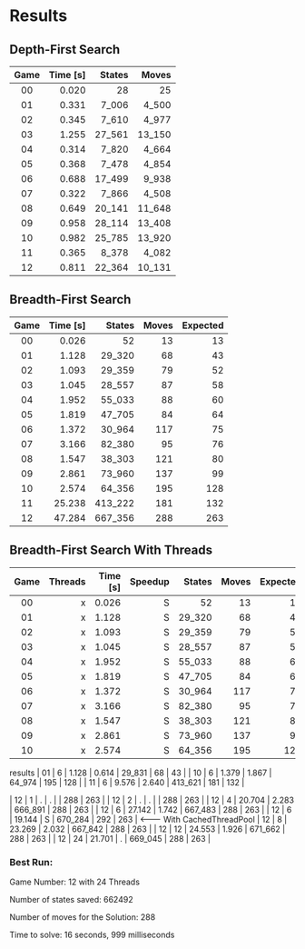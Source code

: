 # Results

## Depth-First Search

| Game | Time [s] | States  | Moves  |
|:----:|---------:|--------:|-------:|
|  00  |    0.020 |      28 |     25 |
|  01  |    0.331 |   7_006 |  4_500 |
|  02  |    0.345 |   7_610 |  4_977 |
|  03  |    1.255 |  27_561 | 13_150 | 
|  04  |    0.314 |   7_820 |  4_664 |
|  05  |    0.368 |   7_478 |  4_854 |
|  06  |    0.688 |  17_499 |  9_938 |
|  07  |    0.322 |   7_866 |  4_508 |
|  08  |    0.649 |  20_141 | 11_648 |
|  09  |    0.958 |  28_114 | 13_408 |
|  10  |    0.982 |  25_785 | 13_920 |
|  11  |    0.365 |   8_378 |  4_082 |
|  12  |    0.811 |  22_364 | 10_131 |


## Breadth-First Search

| Game | Time [s] | States  | Moves | Expected |
|:----:|---------:|--------:|------:|---------:|
|  00  |    0.026 |      52 |    13 |       13 |
|  01  |    1.128 |  29_320 |    68 |       43 |
|  02  |    1.093 |  29_359 |    79 |       52 |
|  03  |    1.045 |  28_557 |    87 |       58 |
|  04  |    1.952 |  55_033 |    88 |       60 |
|  05  |    1.819 |  47_705 |    84 |       64 |
|  06  |    1.372 |  30_964 |   117 |       75 |
|  07  |    3.166 |  82_380 |    95 |       76 |
|  08  |    1.547 |  38_303 |   121 |       80 |
|  09  |    2.861 |  73_960 |   137 |       99 |
|  10  |    2.574 |  64_356 |   195 |      128 |
|  11  |   25.238 | 413_222 |   181 |      132 |
|  12  |   47.284 | 667_356 |   288 |      263 |


## Breadth-First Search With Threads

| Game | Threads | Time [s] | Speedup | States  | Moves | Expected |
|:----:|--------:|---------:|--------:|--------:|------:|---------:|
|  00  |       x |    0.026 | S       |      52 |    13 |       13 |
|  01  |       x |    1.128 | S       |  29_320 |    68 |       43 |
|  02  |       x |    1.093 | S       |  29_359 |    79 |       52 |
|  03  |       x |    1.045 | S       |  28_557 |    87 |       58 |
|  04  |       x |    1.952 | S       |  55_033 |    88 |       60 |
|  05  |       x |    1.819 | S       |  47_705 |    84 |       64 |
|  06  |       x |    1.372 | S       |  30_964 |   117 |       75 |
|  07  |       x |    3.166 | S       |  82_380 |    95 |       76 |
|  08  |       x |    1.547 | S       |  38_303 |   121 |       80 |
|  09  |       x |    2.861 | S       |  73_960 |   137 |       99 |
|  10  |       x |    2.574 | S       |  64_356 |   195 |      128 |

results
|  01  |       6 |    1.128 |   0.614 |  29_831 |    68 |       43 |
|  10  |       6 |    1.379 |   1.867 |  64_974 |   195 |      128 |
|  11  |       6 |    9.576 |   2.640 | 413_621 |   181 |      132 |

|  12  |       1 |     .    |    .    |         |   288 |      263 |
|  12  |       2 |     .    |    .    |         |   288 |      263 |
|  12  |       4 |   20.704 |   2.283 | 666_891 |   288 |      263 |
|  12  |       6 |   27.142 |   1.742 | 667_483 |   288 |      263 |
|  12  |       6 |   19.144 | S       | 670_284 |   292 |      263 |    <--- With CachedThreadPool
|  12  |       8 |   23.269 |   2.032 | 667_842 |   288 |      263 |
|  12  |      12 |   24.553 |   1.926 | 671_662 |   288 |      263 |
|  12  |      24 |   21.701 |    .    | 669_045 |   288 |      263 |

### Best Run:
Game Number: 12 with 24 Threads

Number of states saved:
662492

Number of moves for the Solution:
288

Time to solve:
16 seconds, 999 milliseconds